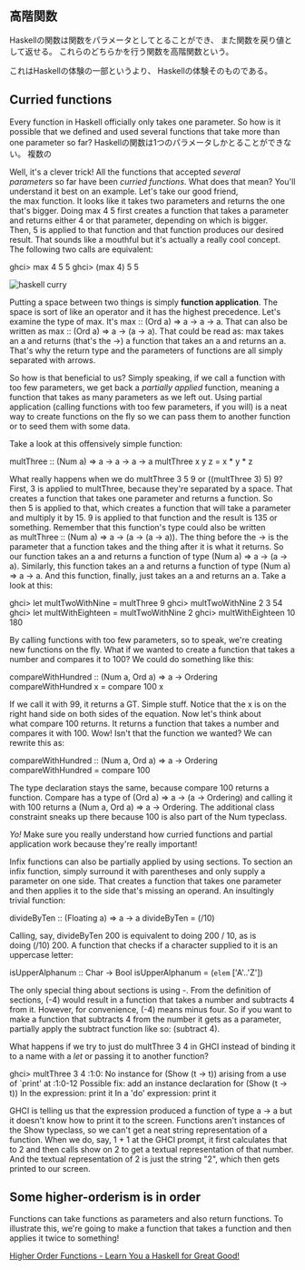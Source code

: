 ## 高階関数
Haskellの関数は関数をパラメータとしてとることができ、
また関数を戻り値として返せる。
これらのどちらかを行う関数を高階関数という。

これはHaskellの体験の一部というより、
Haskellの体験そのものである。

## 
## Curried functions

Every function in Haskell officially only takes one parameter. So how is it possible that we defined and used several functions that take more than one parameter so far?
Haskellの関数は1つのパラメータしかとることができない。
複数の


Well, it's a clever trick! All the functions that accepted _several parameters_ so far have been _curried functions_. What does that mean? You'll understand it best on an example. Let's take our good friend, the max function. It looks like it takes two parameters and returns the one that's bigger. Doing max 4 5 first creates a function that takes a parameter and returns either 4 or that parameter, depending on which is bigger. Then, 5 is applied to that function and that function produces our desired result. That sounds like a mouthful but it's actually a really cool concept. The following two calls are equivalent:

ghci> max 4 5
5
ghci> (max 4) 5
5

![haskell curry](http://s3.amazonaws.com/lyah/curry.png)

Putting a space between two things is simply **function application**. The space is sort of like an operator and it has the highest precedence. Let's examine the type of max. It's max :: (Ord a) => a -> a -> a. That can also be written as max :: (Ord a) => a -> (a -> a). That could be read as: max takes an a and returns (that's the ->) a function that takes an a and returns an a. That's why the return type and the parameters of functions are all simply separated with arrows.

So how is that beneficial to us? Simply speaking, if we call a function with too few parameters, we get back a _partially applied_ function, meaning a function that takes as many parameters as we left out. Using partial application (calling functions with too few parameters, if you will) is a neat way to create functions on the fly so we can pass them to another function or to seed them with some data.

Take a look at this offensively simple function:

multThree :: (Num a) => a -> a -> a -> a
multThree x y z = x * y * z

What really happens when we do multThree 3 5 9 or ((multThree 3) 5) 9? First, 3 is applied to multThree, because they're separated by a space. That creates a function that takes one parameter and returns a function. So then 5 is applied to that, which creates a function that will take a parameter and multiply it by 15. 9 is applied to that function and the result is 135 or something. Remember that this function's type could also be written as multThree :: (Num a) => a -> (a -> (a -> a)). The thing before the -> is the parameter that a function takes and the thing after it is what it returns. So our function takes an a and returns a function of type (Num a) => a -> (a -> a). Similarly, this function takes an a and returns a function of type (Num a) => a -> a. And this function, finally, just takes an a and returns an a. Take a look at this:

ghci> let multTwoWithNine = multThree 9
ghci> multTwoWithNine 2 3
54
ghci> let multWithEighteen = multTwoWithNine 2
ghci> multWithEighteen 10
180

By calling functions with too few parameters, so to speak, we're creating new functions on the fly. What if we wanted to create a function that takes a number and compares it to 100? We could do something like this:

compareWithHundred :: (Num a, Ord a) => a -> Ordering
compareWithHundred x = compare 100 x

If we call it with 99, it returns a GT. Simple stuff. Notice that the x is on the right hand side on both sides of the equation. Now let's think about what compare 100 returns. It returns a function that takes a number and compares it with 100. Wow! Isn't that the function we wanted? We can rewrite this as:

compareWithHundred :: (Num a, Ord a) => a -> Ordering
compareWithHundred = compare 100

The type declaration stays the same, because compare 100 returns a function. Compare has a type of (Ord a) => a -> (a -> Ordering) and calling it with 100 returns a (Num a, Ord a) => a -> Ordering. The additional class constraint sneaks up there because 100 is also part of the Num typeclass.

_Yo!_ Make sure you really understand how curried functions and partial application work because they're really important!

Infix functions can also be partially applied by using sections. To section an infix function, simply surround it with parentheses and only supply a parameter on one side. That creates a function that takes one parameter and then applies it to the side that's missing an operand. An insultingly trivial function:

divideByTen :: (Floating a) => a -> a
divideByTen = (/10)

Calling, say, divideByTen 200 is equivalent to doing 200 / 10, as is doing (/10) 200. A function that checks if a character supplied to it is an uppercase letter:

isUpperAlphanum :: Char -> Bool
isUpperAlphanum = (`elem` ['A'..'Z'])

The only special thing about sections is using -. From the definition of sections, (-4) would result in a function that takes a number and subtracts 4 from it. However, for convenience, (-4) means minus four. So if you want to make a function that subtracts 4 from the number it gets as a parameter, partially apply the subtract function like so: (subtract 4).

What happens if we try to just do multThree 3 4 in GHCI instead of binding it to a name with a _let_ or passing it to another function?

ghci> multThree 3 4
<interactive>:1:0:
    No instance for (Show (t -> t))
      arising from a use of `print' at <interactive>:1:0-12
    Possible fix: add an instance declaration for (Show (t -> t))
    In the expression: print it
    In a 'do' expression: print it

GHCI is telling us that the expression produced a function of type a -> a but it doesn't know how to print it to the screen. Functions aren't instances of the Show typeclass, so we can't get a neat string representation of a function. When we do, say, 1 + 1 at the GHCI prompt, it first calculates that to 2 and then calls show on 2 to get a textual representation of that number. And the textual representation of 2 is just the string "2", which then gets printed to our screen.

## Some higher-orderism is in order

Functions can take functions as parameters and also return functions. To illustrate this, we're going to make a function that takes a function and then applies it twice to something!

[Higher Order Functions - Learn You a Haskell for Great Good!](https://learnyouahaskell.com/higher-order-functions)
